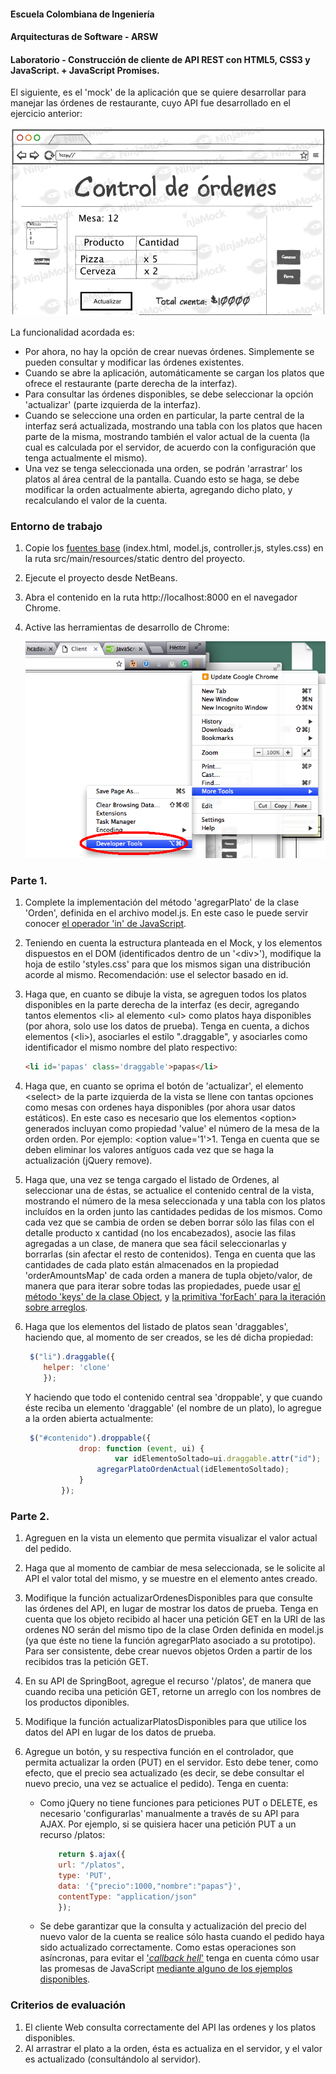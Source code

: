 #### Escuela Colombiana de Ingeniería
#### Arquitecturas de Software - ARSW
#### Laboratorio - Construcción de cliente de API REST con HTML5, CSS3 y JavaScript. + JavaScript Promises.

El siguiente, es el 'mock' de la aplicación que se quiere desarrollar para manejar las órdenes de restaurante, cuyo API fue desarrollado en el ejercicio anterior:


![](img/mock.png)

La funcionalidad acordada es:

* Por ahora, no hay la opción de crear nuevas órdenes. Simplemente se pueden consultar y modificar las órdenes existentes.
* Cuando se abre la aplicación, automáticamente se cargan los platos que ofrece el restaurante (parte derecha de la interfaz).
* Para consultar las órdenes disponibles, se debe seleccionar la opción 'actualizar' (parte izquierda de la interfaz).
* Cuando se seleccione una orden en particular, la parte central de la interfaz será actualizada, mostrando una tabla con los platos que hacen parte de la misma, mostrando también el valor actual de la cuenta (la cual es calculada por el servidor, de acuerdo con la configuración que tenga actualmente el mismo).
* Una vez se tenga seleccionada una orden, se podrán 'arrastrar' los platos al área central de la pantalla. Cuando esto se haga, se debe modificar la orden actualmente abierta, agregando dicho plato, y recalculando el valor de la cuenta.


### Entorno de trabajo

1. Copie los [fuentes base](client_source.zip) (index.html, model.js, controller.js, styles.css) en la ruta  src/main/resources/static dentro del proyecto.
2. Ejecute el proyecto desde NetBeans.
3. Abra el contenido en la ruta http://localhost:8000 en el navegador Chrome.
4. Active las herramientas de desarrollo de Chrome:

	![](img/devtool.png)


### Parte 1.

1. Complete la implementación del método 'agregarPlato' de la clase 'Orden', definida en el archivo model.js. En este caso le puede servir conocer [el operador 'in' de JavaScript](https://developer.mozilla.org/en-US/docs/Web/JavaScript/Reference/Operators/in).
1. Teniendo en cuenta la estructura planteada en el Mock, y los elementos dispuestos en el DOM (identificados dentro de un '\<div>'), modifique la hoja de estilo 'styles.css' para que los mismos sigan una distribución acorde al mismo. Recomendación: use el selector basado en id.
2. Haga que, en cuanto se dibuje la vista, se agreguen todos los platos disponibles en la parte derecha de la interfaz (es decir, agregando tantos elementos \<li> al elemento \<ul> como platos haya disponibles (por ahora, solo use los datos de prueba). Tenga en cuenta, a dichos elementos (\<li>), asociarles el estilo ".draggable", y asociarles como identificador el mismo nombre del plato respectivo:

	```html
	<li id='papas' class='draggable'>papas</li>
	```
	
3. Haga que, en cuanto se oprima el botón de 'actualizar', el elemento \<select> de la parte izquierda de la vista se llene con tantas opciones como mesas con ordenes haya disponibles (por ahora usar datos estáticos). En este caso es necesario que los elementos \<option> generados incluyan como propiedad 'value' el número de la mesa de la orden orden. Por ejemplo: \<option value='1'>1</option>. Tenga en cuenta que se deben eliminar los valores antíguos cada vez que se haga la actualización (jQuery remove).

4. Haga que, una vez se tenga cargado el listado de Ordenes, al seleccionar una de éstas, se actualice el contenido central de la vista, mostrando el número de la mesa seleccionada y una tabla con los platos incluídos en la orden junto las cantidades pedidas de los mismos. Como cada vez que se cambia de orden se deben borrar sólo las filas con el detalle producto x cantidad (no los encabezados), asocie las filas agregadas a un clase, de manera que sea fácil seleccionarlas y borrarlas (sin afectar el resto de contenidos). Tenga en cuenta que las cantidades de cada plato están almacenados en la propiedad 'orderAmountsMap' de cada orden a manera de tupla objeto/valor, de manera que para iterar sobre todas las propiedades, puede usar [el método 'keys' de la clase Object](https://developer.mozilla.org/es/docs/Web/JavaScript/Referencia/Objetos_globales/Object/keys), y [la primitiva 'forEach' para la iteración sobre arreglos](https://www.w3schools.com/jsref/jsref_forEach.asp).


5. Haga que los elementos del listado de platos sean 'draggables', haciendo que, al momento de ser creados, se les dé dicha propiedad:

	```javascript
	 $("li").draggable({
		helper: 'clone'
	    });	
	```
	
	Y haciendo que todo el contenido central sea 'droppable', y que cuando éste reciba un elemento 'draggable' (el nombre de un plato), lo agregue a la orden abierta actualmente:
   

	```javascript
	 $("#contenido").droppable({
                drop: function (event, ui) { 
	             		var idElementoSoltado=ui.draggable.attr("id");
                    agregarPlatoOrdenActual(idElementoSoltado);
                }
            });
	```

### Parte 2.

1. Agreguen en la vista un elemento que permita visualizar el valor actual del pedido.

2. Haga que al momento de cambiar de mesa seleccionada, se le solicite al API el valor total del mismo, y se muestre en el elemento antes creado.

3. Modifique la función actualizarOrdenesDisponibles para que consulte las órdenes del API, en lugar de mostrar los datos de prueba. Tenga en cuenta que los objeto recibido al hacer una petición GET en la URI de las ordenes NO serán del mismo tipo de la clase Orden definida en model.js (ya que éste no tiene la función agregarPlato asociado a su prototipo). Para ser consistente, debe crear nuevos objetos Orden a partir de los recibidos tras la petición GET.

4. En su API de SpringBoot, agregue el recurso '/platos', de manera que cuando reciba una petición GET, retorne un arreglo con los nombres de los productos diponibles.

5. Modifique la función actualizarPlatosDisponibles para que utilice los datos del API en lugar de los datos de prueba.

4. Agregue un botón, y su respectiva función en el controlador, que permita actualizar la orden (PUT) en el servidor. Esto debe tener, como efecto, que el precio sea actualizado (es decir, se debe consultar el nuevo precio, una vez se actualice el pedido). Tenga en cuenta:

	* Como jQuery no tiene funciones para peticiones PUT o DELETE, es necesario 'configurarlas' manualmente a través de su API para AJAX. Por ejemplo, si se quisiera hacer una petición PUT a un recurso /platos:

		```javascript
		    return $.ajax({
			url: "/platos",
			type: 'PUT',
			data: '{"precio":1000,"nombre":"papas"}',
			contentType: "application/json"
		    });
    
		```

	* Se debe garantizar que la consulta y actualización del precio del nuevo valor de la cuenta se realice sólo hasta cuando el pedido haya sido actualizado correctamente. Como estas operaciones son asíncronas, para evitar el ['_callback hell_'](http://callbackhell.com/) tenga en cuenta cómo usar las promesas de JavaScript [mediante alguno de los ejemplos disponibles](http://codepen.io/hcadavid/pen/jrwdgK).




### Criterios de evaluación

1. El cliente Web consulta correctamente del API las ordenes y los platos disponibles.
2. Al arrastrar el plato a la orden, ésta es actualiza en el servidor, y el valor es actualizado (consultándolo al servidor).
